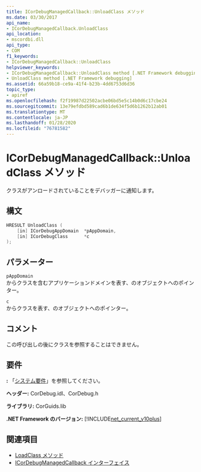 ```yaml
---
title: ICorDebugManagedCallback::UnloadClass メソッド
ms.date: 03/30/2017
api_name:
- ICorDebugManagedCallback.UnloadClass
api_location:
- mscordbi.dll
api_type:
- COM
f1_keywords:
- ICorDebugManagedCallback::UnloadClass
helpviewer_keywords:
- ICorDebugManagedCallback::UnloadClass method [.NET Framework debugging]
- UnloadClass method [.NET Framework debugging]
ms.assetid: 66a59b18-ce9a-41f4-b23b-4dd6753d6d36
topic_type:
- apiref
ms.openlocfilehash: f2f19987d22502acbe06bd5e5c14b0d6c17cbe24
ms.sourcegitcommit: 13e79efdbd589cad6b1de634f5d6b1262b12ab01
ms.translationtype: MT
ms.contentlocale: ja-JP
ms.lasthandoff: 01/28/2020
ms.locfileid: "76781582"
---
```

# <a name="icordebugmanagedcallbackunloadclass-method"></a>ICorDebugManagedCallback::UnloadClass メソッド
クラスがアンロードされていることをデバッガーに通知します。  
  
## <a name="syntax"></a>構文  
  
```cpp  
HRESULT UnloadClass (  
    [in] ICorDebugAppDomain  *pAppDomain,  
    [in] ICorDebugClass      *c  
);  
```  
  
## <a name="parameters"></a>パラメーター  
 `pAppDomain`  
 からクラスを含むアプリケーションドメインを表す、のオブジェクトへのポインター。  
  
 `c`  
 からクラスを表す、のオブジェクトへのポインター。  
  
## <a name="remarks"></a>コメント  
 この呼び出しの後にクラスを参照することはできません。  
  
## <a name="requirements"></a>要件  
 **:** 「[システム要件](../../../../docs/framework/get-started/system-requirements.md)」を参照してください。  
  
 **ヘッダー:** CorDebug.idl、CorDebug.h  
  
 **ライブラリ:** CorGuids.lib  
  
 **.NET Framework のバージョン:** [!INCLUDE[net_current_v10plus](../../../../includes/net-current-v10plus-md.md)]  
  
## <a name="see-also"></a>関連項目

- [LoadClass メソッド](icordebugmanagedcallback-loadclass-method.md)
- [ICorDebugManagedCallback インターフェイス](icordebugmanagedcallback-interface.md)
